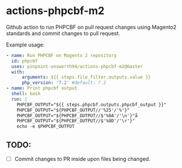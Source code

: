 # actions-phpcbf-m2
Github action to run PHPCBF on pull request changes using Magento2 standards and commit changes to pull request.

Example usage:
```yml
- name: Run PHPCBF on Magento 2 repository
  id: phpcbf
  uses: pinpoint-unsworth94/actions-phpcbf-m2@master
  with:
      arguments: ${{ steps.file_filter.outputs.value }}
      php_version: '7.2' #default: 7.2
- name: Print phpcbf output
  shell: bash
  run: |
    PHPCBF_OUTPUT="${{ steps.phpcbf.outputs.phpcbf_output }}"
    PHPCBF_OUTPUT="${PHPCBF_OUTPUT//'%25'/'%'}"
    PHPCBF_OUTPUT="${PHPCBF_OUTPUT//$'%0A'/'\n'}"å
    PHPCBF_OUTPUT="${PHPCBF_OUTPUT//$'%0D'/'\r'}"
    echo -e $PHPCBF_OUTPUT
```

## TODO:

 - [ ] Commit changes to PR inside upon files being changed.
